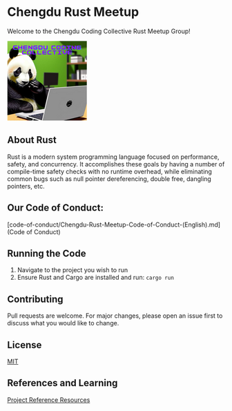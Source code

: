 # Chengdu Rust Meetup

Welcome to the Chengdu Coding Collective Rust Meetup Group!

![Rust Chengdu Coding Collective Panda Coder](chengdu-coding-collective-mascot.png)

## About Rust

Rust is a modern system programming language focused on performance, safety, and concurrency. It accomplishes these goals by having a number of compile-time safety checks with no runtime overhead, while eliminating common bugs such as null pointer dereferencing, double free, dangling pointers, etc.

## Our Code of Conduct:
[code-of-conduct/Chengdu-Rust-Meetup-Code-of-Conduct-(English).md](Code of Conduct)

## Running the Code
1) Navigate to the project you wish to run
2) Ensure Rust and Cargo are installed and run:
   `cargo run`

## Contributing

Pull requests are welcome. For major changes, please open an issue first to discuss what you would like to change.

## License

[MIT](https://choosealicense.com/licenses/mit/)

## References and Learning

[Project Reference Resources](../main/REFERENCES.md)
